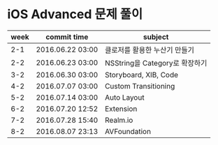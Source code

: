 # iOS Advanced 문제 풀이

| week | commit time | subject |
|----------------|-----------------------------------------------|---|
| 2-1 | 2016.06.22 03:00 | 클로저를 활용한 누산기 만들기|
| 2-2 | 2016.06.23 03:00 | NSString을 Category로 확장하기|
| 3-2 | 2016.06.30 03:00 | Storyboard, XIB, Code |
| 4-2 | 2016.07.07 03:00 | Custom Transitioning |
| 5-2 | 2016.07.14 03:00 | Auto Layout |
| 6-2 | 2016.07.20 12:52 | Extension |
| 7-2 | 2016.07.28 15:40 | Realm.io |
| 8-2 | 2016.08.07 23:13 | AVFoundation |
